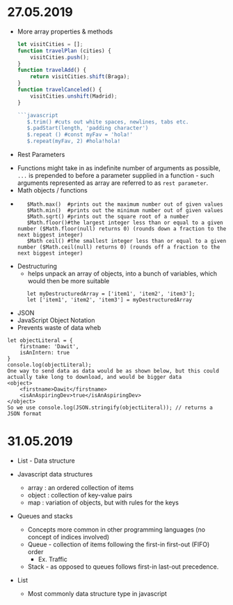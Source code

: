 # 27.05.2019
* More array properties & methods

    ```javascript
    let visitCities = [];
    function travelPlan (cities) {
        visitCities.push();
    }
    function travelAdd() {
        return visitCities.shift(Braga);
    }
    function travelCanceled() {
        visitCities.unshift(Madrid);
    }

    ```javascript
       $.trim() #cuts out white spaces, newlines, tabs etc.
       $.padStart(length, 'padding character')  
       $.repeat () #const myFav = 'hola!' 
       $.repeat(myFav, 2) #hola!hola!
    ```

* Rest Parameters
- Functions might take in as indefinite number of arguments as possible, `...` is prepended to before a parameter supplied in a function - such arguments represented as array are referred to as `rest parameter`.
- Math objects / functions
- 
  ```javacript
     $Math.max()  #prints out the maximum number out of given values
     $Math.min()  #prints out the minimum number out of given values
     $Math.sqrt() #prints out the square root of a number
     $Math.floor()#the largest integer less than or equal to a given number ($Math.floor(null) returns 0) (rounds down a fraction to the next biggest integer)
     $Math ceil() #the smallest integer less than or equal to a given number ($Math.ceil(null) returns 0) (rounds off a fraction to the next biggest integer)
    ```                         
- Destructuring
    - helps unpack an array of objects, into a bunch of variables, which would then be more suitable
    ```
       let myDestructuredArray = ['item1', 'item2', 'item3'];
       let ['item1', 'item2', 'item3'] = myDestructuredArray
    ```
- JSON 
- JavaScript Object Notation
- Prevents waste of data wheb
```
let objectLiteral = {
    firstname: 'Dawit',
    isAnIntern: true
}
console.log(objectLiteral);
One way to send data as data would be as shown below, but this could actually take long to download, and would be bigger data
<object>
    <firstname>Dawit</firstname>
    <isAnAspiringDev>true</isAnAspiringDev>
</object>
So we use console.log(JSON.stringify(objectLiteral)); // returns a JSON format
```
# 31.05.2019
* List - Data structure
- Javascript data structures
    - array : an ordered collection of items
    - object : collection of key-value pairs
    - map : variation of objects, but with rules for the keys

- Queues and stacks 
    - Concepts more common in other programming languages (no concept of indices involved)
    - Queue - collection of items following the first-in first-out (FIFO) order
        - Ex. Traffic
    - Stack - as opposed to queues follows first-in last-out precedence.
- List
    - Most commonly  data structure type in javascript